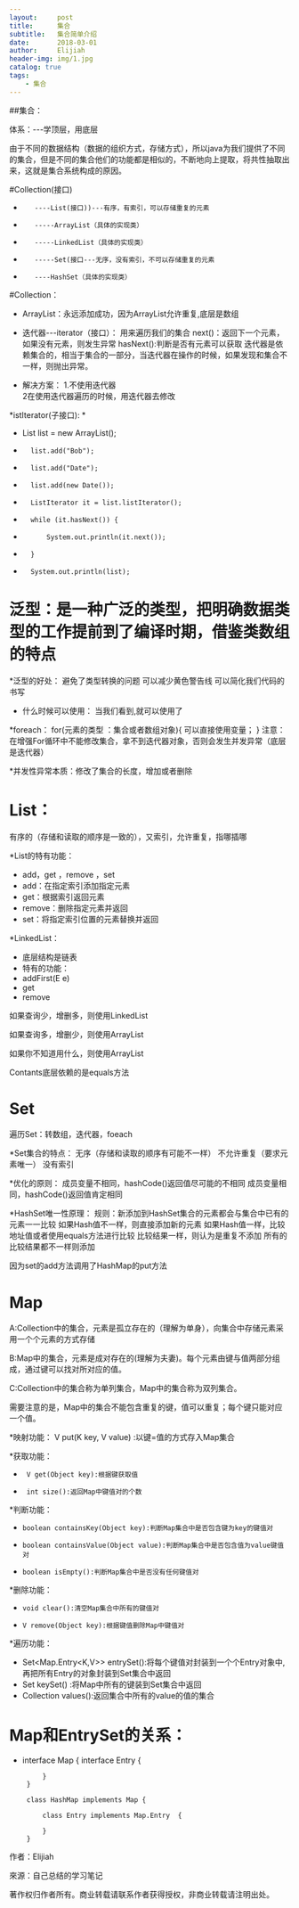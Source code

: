```yaml
---
layout:     post                    
title:      集合             
subtitle:   集合简单介绍
date:       2018-03-01             
author:     Elijiah                    
header-img: img/1.jpg   
catalog: true                       
tags:                               
    - 集合
---
```

##集合：

体系：---学顶层，用底层

由于不同的数据结构（数据的组织方式，存储方式），所以java为我们提供了不同的集合，但是不同的集合他们的功能都是相似的，不断地向上提取，将共性抽取出来，这就是集合系统构成的原因。

#Collection(接口)

*        ----List(接口))---有序，有索引，可以存储重复的元素
*        -----ArrayList（具体的实现类）
*        -----LinkedList（具体的实现类）
   
*        -----Set(接口---无序，没有索引，不可以存储重复的元素
*        ----HashSet（具体的实现类）

#Collection：

*   ArrayList：永远添加成功，因为ArrayList允许重复,底层是数组

*   迭代器---iterator（接口）：
用来遍历我们的集合
next()：返回下一个元素，如果没有元素，则发生异常
hasNext():判断是否有元素可以获取
迭代器是依赖集合的，相当于集合的一部分，当迭代器在操作的时候，如果发现和集合不一样，则抛出异常。

*   解决方案：
1.不使用迭代器  
2在使用迭代器遍历的时候，用迭代器去修改

*istIterator(子接口):
* 
*  List list = new ArrayList();
*  		list.add("Bob");
*  		list.add("Date");
*  		list.add(new Date());
*  		ListIterator it = list.listIterator();
*  		while (it.hasNext()) {
*  			System.out.println(it.next());
*  		}
*  		System.out.println(list);

#   泛型：是一种广泛的类型，把明确数据类型的工作提前到了编译时期，借鉴类数组的特点

*泛型的好处：
避免了类型转换的问题
可以减少黄色警告线
可以简化我们代码的书写

* 什么时候可以使用：
当我们看到<E>,就可以使用了

*foreach：
for(元素的类型 ：集合或者数组对象){
可以直接使用变量；
}
注意：在增强For循环中不能修改集合，拿不到迭代器对象，否则会发生并发异常（底层是迭代器）

*并发性异常本质：修改了集合的长度，增加或者删除

#  List：

有序的（存储和读取的顺序是一致的），又索引，允许重复，指哪插哪

*List的特有功能：

* add，get ，remove ，set
* add：在指定索引添加指定元素
* get：根据索引返回元素
* remove：删除指定元素并返回
* set：将指定索引位置的元素替换并返回

*LinkedList：

*  底层结构是链表
*  特有的功能：
*  addFirst(E e)
*  get
*  remove


如果查询少，增删多，则使用LinkedList

如果查询多，增删少，则使用ArrayList

如果你不知道用什么，则使用ArrayList

Contants底层依赖的是equals方法

# Set

遍历Set：转数组，迭代器，foeach

*Set集合的特点：
无序（存储和读取的顺序有可能不一样）
不允许重复（要求元素唯一）
没有索引

*优化的原则：
成员变量不相同，hashCode()返回值尽可能的不相同
成员变量相同，hashCode()返回值肯定相同

*HashSet唯一性原理：
规则：新添加到HashSet集合的元素都会与集合中已有的元素一一比较
如果Hash值不一样，则直接添加新的元素
如果Hash值一样，比较地址值或者使用equals方法进行比较
比较结果一样，则认为是重复不添加 
所有的比较结果都不一样则添加

因为set的add方法调用了HashMap的put方法

# Map

A:Collection中的集合，元素是孤立存在的（理解为单身），向集合中存储元素采用一个个元素的方式存储

B:Map中的集合，元素是成对存在的(理解为夫妻)。每个元素由键与值两部分组成，通过键可以找对所对应的值。

C:Collection中的集合称为单列集合，Map中的集合称为双列集合。

需要注意的是，Map中的集合不能包含重复的键，值可以重复；每个键只能对应一个值。

*映射功能：
   V put(K key, V value) :以键=值的方式存入Map集合

*获取功能：

*      V get(Object key):根据键获取值
*      int size():返回Map中键值对的个数

*判断功能：

*     boolean containsKey(Object key):判断Map集合中是否包含键为key的键值对
*     boolean containsValue(Object value):判断Map集合中是否包含值为value键值对
*     boolean isEmpty():判断Map集合中是否没有任何键值对

*删除功能：

*     void clear():清空Map集合中所有的键值对
*     V remove(Object key):根据键值删除Map中键值对

*遍历功能：

*    Set<Map.Entry<K,V>> entrySet():将每个键值对封装到一个个Entry对象中,再把所有Entry的对象封装到Set集合中返回
*    Set<K> keySet() :将Map中所有的键装到Set集合中返回
*    Collection<V> values():返回集合中所有的value的值的集合

#  Map和EntrySet的关系：
*  interface Map {
			interface Entry {
			
			}
		}
		
		class HashMap implements Map {
			
			class Entry implements Map.Entry  {
				
			}
		}


作者：Elijiah

來源：自己总结的学习笔记

著作权归作者所有。商业转载请联系作者获得授权，非商业转载请注明出处。
